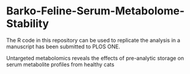 # Barko-Feline-Serum-Metabolome-Stability

The R code in this repository can be used to replicate the analysis in a manuscript has been submitted to PLOS ONE.

Untargeted metabolomics reveals the effects of pre-analytic storage on serum metabolite profiles from healthy cats 



